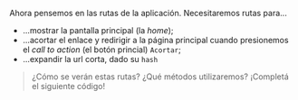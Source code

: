 Ahora pensemos en las rutas de la aplicación. Necesitaremos rutas para...

 * ...mostrar la pantalla principal (la _home_);
 * ...acortar el enlace y redirigir a la página principal cuando presionemos el _call to action_ (el botón princial) `Acortar`;
 * ...expandir la url corta, dado su `hash`

> ¿Cómo se verán estas rutas? ¿Qué métodos utilizaremos? ¡Completá el siguiente código!
 
